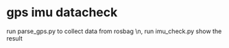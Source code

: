 # gps imu datacheck
run parse_gps.py to collect data from rosbag \n,
run imu_check.py show the result
